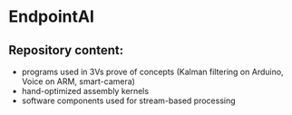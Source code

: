 EndpointAI
==========

Repository content:
-------------------
* programs used in 3Vs prove of concepts (Kalman filtering on Arduino, Voice on ARM, smart-camera)
* hand-optimized assembly kernels 
* software components used for stream-based processing 
